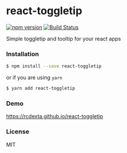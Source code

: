 # react-toggletip

[![npm version](https://badge.fury.io/js/react-toggletip.svg)](https://badge.fury.io/js/react-toggletip)
[![Build Status](https://travis-ci.org/rcdexta/react-toggletip.svg?branch=master)](https://travis-ci.org/rcdexta/react-toggletip)

Simple toggletip and tooltip for your react apps

### Installation

```bash
$ npm install --save react-toggletip
```

or if you are using `yarn`

```bash
$ yarn add react-toggletip
```

### Demo

https://rcdexta.github.io/react-toggletip

### License

MIT
